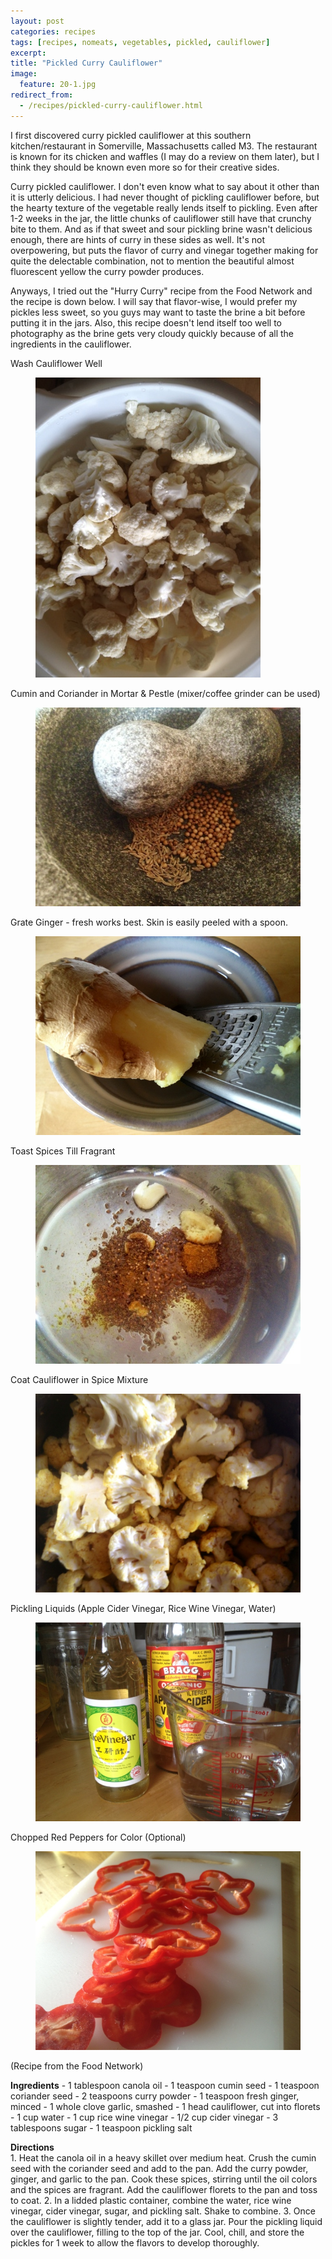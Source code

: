 ```yaml
---
layout: post
categories: recipes
tags: [recipes, nomeats, vegetables, pickled, cauliflower]
excerpt: 
title: "Pickled Curry Cauliflower"
image:
  feature: 20-1.jpg
redirect_from: 
  - /recipes/pickled-curry-cauliflower.html
---
```


I first discovered curry pickled cauliflower at this southern kitchen/restaurant in Somerville, Massachusetts called M3. The restaurant is known for its chicken and waffles (I may do a review on them later), but I think they should be known even more so for their creative sides.  

Curry pickled cauliflower.  I don't even know what to say about it other than it is utterly delicious.  I had never thought of pickling cauliflower before, but the hearty texture of the vegetable really lends itself to pickling. Even after 1-2 weeks in the jar, the little chunks of cauliflower still have that crunchy bite to them.  And as if that sweet and sour pickling brine wasn't delicious enough, there are hints of curry in these sides as well.  It's not overpowering, but puts the flavor of curry and vinegar together making for quite the delectable combination, not to mention the beautiful almost fluorescent yellow the curry powder produces.

Anyways, I tried out the "Hurry Curry" recipe from the Food Network and the recipe is down below.  I will say that flavor-wise, I would prefer my pickles less sweet, so you guys may want to taste the brine a bit before putting it in the jars.  Also, this recipe doesn't lend itself too well to photography as the brine gets very cloudy quickly because of all the ingredients in the cauliflower.

Wash Cauliflower Well

<figure> <img src='/images/20-2.jpg'> </figure>

Cumin and Coriander in Mortar & Pestle (mixer/coffee grinder can be used)

<figure> <img src='/images/20-3.jpg'> </figure>

Grate Ginger - fresh works best.  Skin is easily peeled with a spoon.

<figure> <img src='/images/20-4.jpg'> </figure>

Toast Spices Till Fragrant

<figure> <img src='/images/20-5.jpg'> </figure>

Coat Cauliflower in Spice Mixture

<figure> <img src='/images/20-6.jpg'> </figure>

Pickling Liquids (Apple Cider Vinegar, Rice Wine Vinegar, Water)

<figure> <img src='/images/20-7.jpg'> </figure>

Chopped Red Peppers for Color  (Optional)

<figure> <img src='/images/20-8.jpg'> </figure>

(Recipe from the Food Network)
<section class='recipe'>
<p><strong>Ingredients</strong>
- 1 tablespoon canola oil
- 1 teaspoon cumin seed
- 1 teaspoon coriander seed
- 2 teaspoons curry powder
- 1 teaspoon fresh ginger, minced
- 1 whole clove garlic, smashed
- 1 head cauliflower, cut into florets
- 1 cup water
- 1 cup rice wine vinegar
- 1/2 cup cider vinegar
- 3 tablespoons sugar
- 1 teaspoon pickling salt</p>

<p><strong>Directions</strong>                                                                   <br/>1. Heat the canola oil in a heavy skillet over medium heat. Crush the cumin seed with the coriander seed and add to the pan. Add the curry powder, ginger, and garlic to the pan. Cook these spices, stirring until the oil colors and the spices are fragrant. Add the cauliflower florets to the pan and toss to coat.
2. In a lidded plastic container, combine the water, rice wine vinegar, cider vinegar, sugar, and pickling salt. Shake to combine.
3. Once the cauliflower is slightly tender, add it to a glass jar. Pour the pickling liquid over the cauliflower, filling to the top of the jar. Cool, chill, and store the pickles for 1 week to allow the flavors to develop thoroughly.</p></section>